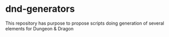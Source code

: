 # dnd-generators
This repository has purpose to propose scripts doing generation of several elements for Dungeon &amp; Dragon
